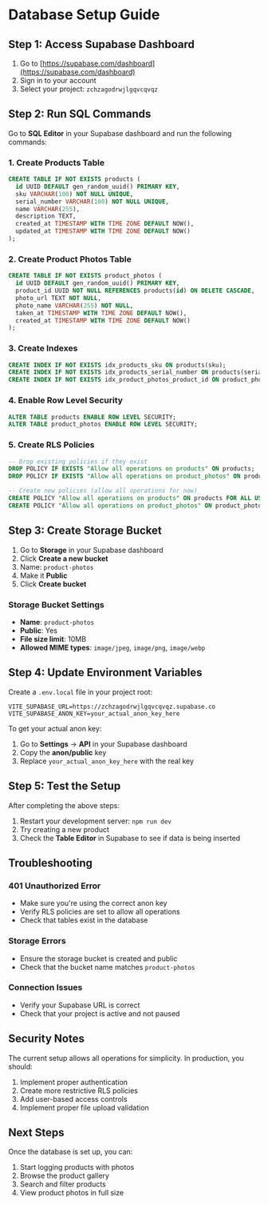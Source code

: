 # Database Setup Guide

## Step 1: Access Supabase Dashboard

1. Go to [https://supabase.com/dashboard](https://supabase.com/dashboard)
2. Sign in to your account
3. Select your project: `zchzagodrwjlgqvcqvqz`

## Step 2: Run SQL Commands

Go to **SQL Editor** in your Supabase dashboard and run the following commands:

### 1. Create Products Table

```sql
CREATE TABLE IF NOT EXISTS products (
  id UUID DEFAULT gen_random_uuid() PRIMARY KEY,
  sku VARCHAR(100) NOT NULL UNIQUE,
  serial_number VARCHAR(100) NOT NULL UNIQUE,
  name VARCHAR(255),
  description TEXT,
  created_at TIMESTAMP WITH TIME ZONE DEFAULT NOW(),
  updated_at TIMESTAMP WITH TIME ZONE DEFAULT NOW()
);
```

### 2. Create Product Photos Table

```sql
CREATE TABLE IF NOT EXISTS product_photos (
  id UUID DEFAULT gen_random_uuid() PRIMARY KEY,
  product_id UUID NOT NULL REFERENCES products(id) ON DELETE CASCADE,
  photo_url TEXT NOT NULL,
  photo_name VARCHAR(255) NOT NULL,
  taken_at TIMESTAMP WITH TIME ZONE DEFAULT NOW(),
  created_at TIMESTAMP WITH TIME ZONE DEFAULT NOW()
);
```

### 3. Create Indexes

```sql
CREATE INDEX IF NOT EXISTS idx_products_sku ON products(sku);
CREATE INDEX IF NOT EXISTS idx_products_serial_number ON products(serial_number);
CREATE INDEX IF NOT EXISTS idx_product_photos_product_id ON product_photos(product_id);
```

### 4. Enable Row Level Security

```sql
ALTER TABLE products ENABLE ROW LEVEL SECURITY;
ALTER TABLE product_photos ENABLE ROW LEVEL SECURITY;
```

### 5. Create RLS Policies

```sql
-- Drop existing policies if they exist
DROP POLICY IF EXISTS "Allow all operations on products" ON products;
DROP POLICY IF EXISTS "Allow all operations on product_photos" ON product_photos;

-- Create new policies (allow all operations for now)
CREATE POLICY "Allow all operations on products" ON products FOR ALL USING (true);
CREATE POLICY "Allow all operations on product_photos" ON product_photos FOR ALL USING (true);
```

## Step 3: Create Storage Bucket

1. Go to **Storage** in your Supabase dashboard
2. Click **Create a new bucket**
3. Name: `product-photos`
4. Make it **Public**
5. Click **Create bucket**

### Storage Bucket Settings

- **Name**: `product-photos`
- **Public**: Yes
- **File size limit**: 10MB
- **Allowed MIME types**: `image/jpeg`, `image/png`, `image/webp`

## Step 4: Update Environment Variables

Create a `.env.local` file in your project root:

```env
VITE_SUPABASE_URL=https://zchzagodrwjlgqvcqvqz.supabase.co
VITE_SUPABASE_ANON_KEY=your_actual_anon_key_here
```

To get your actual anon key:
1. Go to **Settings** → **API** in your Supabase dashboard
2. Copy the **anon/public** key
3. Replace `your_actual_anon_key_here` with the real key

## Step 5: Test the Setup

After completing the above steps:

1. Restart your development server: `npm run dev`
2. Try creating a new product
3. Check the **Table Editor** in Supabase to see if data is being inserted

## Troubleshooting

### 401 Unauthorized Error
- Make sure you're using the correct anon key
- Verify RLS policies are set to allow all operations
- Check that tables exist in the database

### Storage Errors
- Ensure the storage bucket is created and public
- Check that the bucket name matches `product-photos`

### Connection Issues
- Verify your Supabase URL is correct
- Check that your project is active and not paused

## Security Notes

The current setup allows all operations for simplicity. In production, you should:

1. Implement proper authentication
2. Create more restrictive RLS policies
3. Add user-based access controls
4. Implement proper file upload validation

## Next Steps

Once the database is set up, you can:
1. Start logging products with photos
2. Browse the product gallery
3. Search and filter products
4. View product photos in full size
